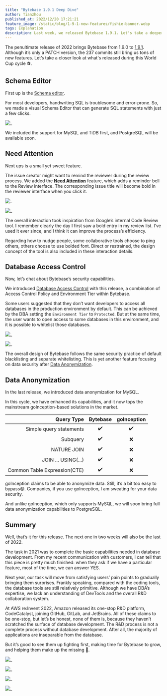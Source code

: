 ```yaml
---
title: "Bytebase 1.9.1 Deep Dive"
author: Tianzhou
published_at: 2022/12/20 17:21:21
feature_image: /static/blog/1-9-1-new-features/fishie-banner.webp
tags: Explanation
description: Last week, we released Bytebase 1.9.1. Let's take a deeper look into the new features - schema editor, mark issues as Need Attention, database access control, and data anonymization.
---
```


The penultimate release of 2022 brings Bytebase from 1.9.0 to [1.9.1](/changelog/bytebase-1-9-1). Although it’s only a PATCH version, the 237 commits still bring us tons of new features. Let’s take a closer look at what's released during this World Cup cycle ⚽️.

## Schema Editor

First up is the [Schema editor](/docs/change-database/schema-editor).

For most developers, handwriting SQL is troublesome and error-prone. So, we made a visual Schema Editor that can generate SQL statements with just a few clicks.

![_](/static/blog/1-9-1-new-features/schema-editor.webp)

We included the support for MySQL and TiDB first, and PostgreSQL will be available soon.

## Need Attention

Next ups is a small yet sweet feature.

The issue creator might want to remind the reviewer during the review process. We added the **[Need Attention](/docs/change-database/change-workflow/issue-need-attention)** feature, which adds a reminder bell to the Review interface. The corresponding issue title will become bold in the reviewer interface when you click it.

![_](/static/blog/1-9-1-new-features/need-attention-bell.webp)

![_](/static/blog/1-9-1-new-features/need-attention-bold.webp)

The overall interaction took inspiration from Google’s internal Code Review tool. I remember clearly the day I first saw a bold entry in my review list. I’ve used it ever since, and I think it can improve the process’s efficiency.

Regarding how to nudge people, some collaborative tools choose to ping others, others choose to use bolded font. Direct or restrained, the design concept of the tool is also included in these interaction details.

## Database Access Control

Now, let’s chat about Bytebase’s security capabilities.

We introduced [Database Access Control](/docs/administration/database-access-control) with this release, a combination of Access Control Policy and Environment Tier within Bytebase.

Some users suggested that they don’t want developers to access all databases in the production environment by default. This can be achieved by the DBA setting the `Environment Tier` to `Protected`. But at the same time, the user wants to open access to some databases in this environment, and it is possible to whitelist those databases.

![_](/static/blog/1-9-1-new-features/protected-env.webp)

![_](/static/blog/1-9-1-new-features/accesss-control-env.webp)

The overall design of Bytebase follows the same security practice of default blacklisting and separate whitelisting. This is yet another feature focusing on data security after [Data Anonymization](/docs/administration/anonymize-data).

## Data Anonymization

In the last release, we introduced data anonymization for MySQL.

In this cycle, we have enhanced its capabilities, and it now tops the mainstream goInception-based solutions in the market.

|          Query Type          |  Bytebase  | goInception |
| ---------------------------: | :--------: | :---------: |
|      Simple query statements |      ✔️     |  ✔️  |
|                     Subquery |      ✔️     |  ❌  |
|                  NATURE JOIN |      ✔️     |  ❌  |
|          JOIN ... USING(...) |      ✔️     |  ❌  |
| Common Table Expression(CTE) |      ✔️     |  ❌  |

goInception claims to be able to anonymize data. Still, it’s a bit too easy to bypass😓. Companies, if you use goInception, I am sweating for your data security.

And unlike goInception, which only supports MySQL, we will soon bring full data anonymization capabilities to PostgreSQL.

## Summary

Well, that’s it for this release. The next one in two weeks will also be the last of 2022.

The task in 2021 was to complete the basic capabilities needed in database development. From my recent communication with customers, I can tell that this piece is pretty much finished: when they ask if we have a particular feature, most of the time, we can answer YES.

Next year, our task will move from satisfying users’ pain points to gradually bringing them surprises. Frankly speaking, compared with the coding tools, the database tools are still relatively primitive. Although we have DBA’s expertise, we lack an understanding of DevTools and the overall R&D collaboration system.

At AWS re:Invent 2022, Amazon released its one-stop R&D platform, CodeCatalyst, joining GitHub, GitLab, and JetBrains. All of these claims to be one-stop, but let’s be honest, none of them is, because they haven’t scratched the surface of database development. The R&D process is not a complete process without database development. After all, the majority of applications are inseparable from the database.

But it’s good to see them up fighting first, making time for Bytebase to grow, and helping them make up the missing 🧩.

![_](/static/blog/1-9-1-new-features/amazon-codecatalyst.webp)

![_](/static/blog/1-9-1-new-features/github.webp)

![_](/static/blog/1-9-1-new-features/jetbrains.webp)

![_](/static/blog/1-9-1-new-features/gitlab.webp)